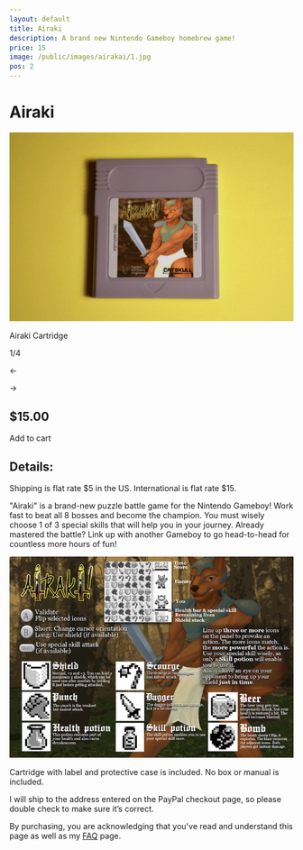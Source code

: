 ```yaml
---
layout: default
title: Airaki
description: A brand new Nintendo Gameboy homebrew game!
price: 15
image: /public/images/airakai/1.jpg
pos: 2
---
```

# Airaki

<div class="gallery">
	<img src="/public/images/airakai/1.jpg" alt="Airaki Cartridge" id="gallery_image" onclick="cycle(1); return false;">
	<p id="gallery_subtitle">Airaki Cartridge</p>
	<p id="gallery_pos_text">1/4</p>
	<div id="gallery_nav">
		<p id="gallery_nav_left" onclick="cycle(0); return false;">←</p>
		<p id="gallery_nav_right" onclick="cycle(1); return false;">→</p>
	</div>
</div>

## $15.00

<form id="paypal" target="paypal" action="https://www.paypal.com/cgi-bin/webscr" method="post">
<input type="hidden" name="cmd" value="_s-xclick">
<input type="hidden" name="hosted_button_id" value="ZPPL2HDV7JJ2Q">
</form>


<div class="addToCart noselect" onclick="addToCart()">
  Add to cart
</div>

## Details:

Shipping is flat rate $5 in the US. International is flat rate $15.

"Airaki" is a brand-new puzzle battle game for the Nintendo Gameboy! Work fast to beat all 8 bosses and become the champion. You must wisely choose 1 of 3 special skills that will help you in your journey. Already mastered the battle? Link up with another Gameboy to go head-to-head for countless more hours of fun!

<img src="/public/images/airakai/instructions.png"/>

Cartridge with label and protective case is included. No box or manual is included.

I will ship to the address entered on the PayPal checkout page, so please double check to make sure it’s correct.

By purchasing, you are acknowledging that you've read and understand this page as well as my [FAQ](/faq) page.

<script src="{{ site.baseurl }}public/js/airakaigallery.js"></script>
